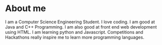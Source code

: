 # About me 
I am a Computer Science Engineering Student. I love coding. I am good at Java and C++ Programming. I am also good at front end web development using HTML. I am learning python and Javascript. Competitions and Hackathons really inspire me to learn more programming languages. 